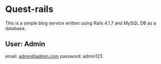 # Quest-rails
This is a simple blog service written using
Rails 4.1.7 and MySQL DB as a database.

## User: Admin
email: admin@admin.com
password: admin123
